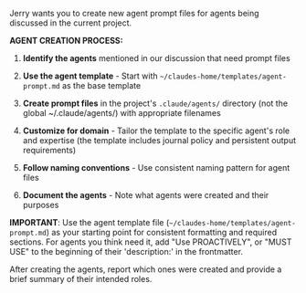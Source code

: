 Jerry wants you to create new agent prompt files for agents being discussed in the current project. 

**AGENT CREATION PROCESS:**

1. **Identify the agents** mentioned in our discussion that need prompt files
2. **Use the agent template** - Start with `~/claudes-home/templates/agent-prompt.md` as the base template
3. **Create prompt files** in the project's `.claude/agents/` directory (not the global ~/.claude/agents/) with appropriate filenames

4. **Customize for domain** - Tailor the template to the specific agent's role and expertise (the template includes journal policy and persistent output requirements)
5. **Follow naming conventions** - Use consistent naming pattern for agent files
6. **Document the agents** - Note what agents were created and their purposes

**IMPORTANT**: Use the agent template file (`~/claudes-home/templates/agent-prompt.md`) as your starting point for consistent formatting and required sections. For agents you think need it, add "Use PROACTIVELY", or "MUST USE" to the beginning of their 'description:' in the frontmatter.

After creating the agents, report which ones were created and provide a brief summary of their intended roles.
